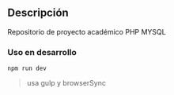 ## Descripción
Repositorio de proyecto académico PHP MYSQL

### Uso en desarrollo
    npm run dev
> usa gulp y browserSync
